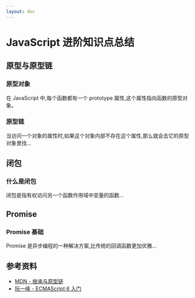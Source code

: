 ```yaml
---
layout: doc
---
```

# JavaScript 进阶知识点总结

## 原型与原型链

### 原型对象

在 JavaScript 中,每个函数都有一个 prototype 属性,这个属性指向函数的原型对象。


### 原型链

当访问一个对象的属性时,如果这个对象内部不存在这个属性,那么就会去它的原型对象里找...

## 闭包

### 什么是闭包

闭包是指有权访问另一个函数作用域中变量的函数...

## Promise

### Promise 基础

Promise 是异步编程的一种解决方案,比传统的回调函数更加优雅...

## 参考资料

- [MDN - 继承与原型链](https://developer.mozilla.org/zh-CN/docs/Web/JavaScript/Inheritance_and_the_prototype_chain)
- [阮一峰 - ECMAScript 6 入门](https://es6.ruanyifeng.com/#docs/promise)
